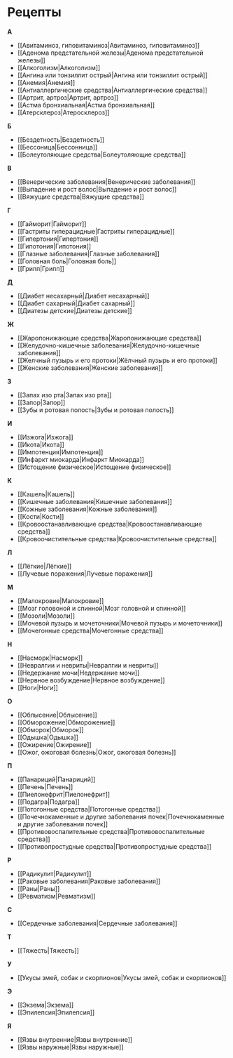 # Рецепты

**А**
- [[Авитаминоз, гиповитаминоз|Авитаминоз, гиповитаминоз]]
- [[Аденома предстательной железы|Аденома предстательной железы]]
- [[Алкоголизм|Алкоголизм]]
- [[Ангина или тонзиллит острый|Ангина или тонзиллит острый]]
- [[Анемия|Анемия]]
- [[Антиаллергические средства|Антиаллергические средства]]
- [[Артрит, артроз|Артрит, артроз]]
- [[Астма бронхиальная|Астма бронхиальная]]
- [[Атерсклероз|Атеросклероз]]

**Б**
- [[Бездетность|Бездетность]]
- [[Бессоница|Бессонница]]
- [[Болеутоляющие средства|Болеутоляющие средства]]

**В**
- [[Венерические заболевания|Венерические заболевания]]
- [[Выпадение и рост волос|Выпадение и рост волос]]
- [[Вяжущие средства|Вяжущие средства]]

**Г**
- [[Гайморит|Гайморит]]
- [[Гастриты гиперацидные|Гастриты гиперацидные]]
- [[Гипертония|Гипертония]]
- [[Гипотония|Гипотония]]
- [[Глазные заболевания|Глазные заболевания]]
- [[Головная боль|Головная боль]]
- [[Грипп|Грипп]]

**Д**
- [[Диабет несахарный|Диабет несахарный]]
- [[Диабет сахарный|Диабет сахарный]]
- [[Диатезы детские|Диатезы детские]]

**Ж**
- [[Жаропонижающие средства|Жаропонижающие средства]]
- [[Желудочно-кишечные заболевания|Желудочно-кишечные заболевания]]
- [[Желчный пузырь и его протоки|Жёлчный пузырь и его протоки]]
- [[Женские заболевания|Женские заболевания]]

**З**
- [[Запах изо рта|Запах изо рта]]
- [[Запор|Запор]]
- [[Зубы и ротовая полость|Зубы и ротовая полость]]

**И**
- [[Изжога|Изжога]]
- [[Икота|Икота]]
- [[Импотенция|Импотенция]]
- [[Инфаркт миокарда|Инфаркт Миокарда]]
- [[Истощение физическое|Истощение физическое]]

**К**
- [[Кашель|Кашель]]
- [[Кишечные заболевания|Кишечные заболевания]]
- [[Кожные заболевания|Кожные заболевания]]
- [[Кости|Кости]]
- [[Кровоостанавливающие средства|Кровоостанавливающие средства]]
- [[Кровоочистительные средства|Кровоочистительные средства]]

**Л**
- [[Лёгкие|Лёгкие]]
- [[Лучевые поражения|Лучевые поражения]]

**М**
- [[Малокровие|Малокровие]]
- [[Мозг головоной и спинной|Мозг головной и спинной]]
- [[Мозоли|Мозоли]]
- [[Мочевой пузырь и мочеточники|Мочевой пузырь и мочеточники]]
- [[Мочегонные средства|Мочегонные средства]]

**Н**
- [[Насморк|Насморк]]
- [[Невралгии и невриты|Невралгии и невриты]]
- [[Недержание мочи|Недержание мочи]]
- [[Нервное возбуждение|Нервное возбуждение]]
- [[Ноги|Ноги]]

**О**
- [[Облысение|Облысение]]
- [[Обморожение|Обморожение]]
- [[Обморок|Обморок]]
- [[Одышка|Одышка]]
- [[Ожирение|Ожирение]]
- [[Ожог, ожоговая болезнь|Ожог, ожоговая болезнь]]

**П**
- [[Панариций|Панариций]]
- [[Печень|Печень]]
- [[Пиелонефрит|Пиелонефрит]]
- [[Подагра|Подагра]]
- [[Потогонные средства|Потогонные средства]]
- [[Почечнокаменные и другие заболевания почек|Почечнокаменные и другие заболевания
почек]]
- [[Противовоспалительные средства|Противовоспалительные средства]]
- [[Противопростудные средства|Противопростудные средства]]

**Р**
- [[Радикулит|Радикулит]]
- [[Раковые заболевания|Раковые заболевания]]
- [[Раны|Раны]]
- [[Ревматизм|Ревматизм]]

**С**
- [[Сердечные заболевания|Сердечные заболевания]]

**Т**
- [[Тяжесть|Тяжесть]]

**У**
- [[Укусы змей, собак и скорпионов|Укусы змей, собак и скорпионов]]

**Э**
- [[Экзема|Экзема]]
- [[Эпилепсия|Эпилепсия]]

**Я**
- [[Язвы внутренние|Язвы внутренние]]
- [[Язвы наружные|Язвы наружные]]




